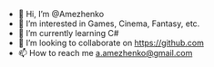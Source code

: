 - 👋 Hi, I’m @Amezhenko
- 👀 I’m interested in Games, Cinema, Fantasy, etc.
- 🌱 I’m currently learning C#
- 💞️ I’m looking to collaborate on https://github.com
- 📫 How to reach me a.amezhenko@gmail.com

<!---
Amezhenko/Amezhenko is a ✨ special ✨ repository because its `README.md` (this file) appears on your GitHub profile.
You can click the Preview link to take a look at your changes.
--->
